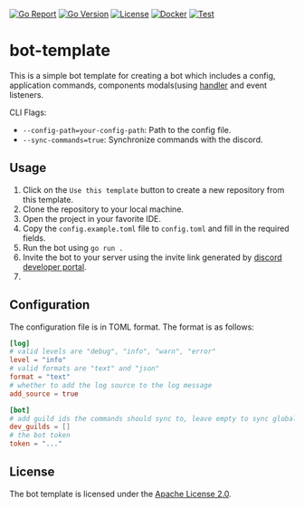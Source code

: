 [![Go Report][0]][1]
[![Go Version][2]][3]
[![License][4]][5]
[![Docker][6]][7]
[![Test][8]][9]

# bot-template

This is a simple bot template for creating a bot which includes a config, application commands, components modals(using [handler](https://github.com/disgoorg/disgo/tree/master/handler) and event listeners.

CLI Flags:
- `--config-path=your-config-path`: Path to the config file.
- `--sync-commands=true`: Synchronize commands with the discord.

## Usage

1. Click on the `Use this template` button to create a new repository from this template.
2. Clone the repository to your local machine.
3. Open the project in your favorite IDE.
4. Copy the `config.example.toml` file to `config.toml` and fill in the required fields.
5. Run the bot using `go run .`
6. Invite the bot to your server using the invite link generated by [discord developer portal][10].
7. 

## Configuration

The configuration file is in TOML format. The format is as follows:

```toml
[log]
# valid levels are "debug", "info", "warn", "error"
level = "info"
# valid formats are "text" and "json"
format = "text"
# whether to add the log source to the log message
add_source = true

[bot]
# add guild ids the commands should sync to, leave empty to sync globally
dev_guilds = []
# the bot token
token = "..."
```

## License

The bot template is licensed under the [Apache License 2.0][5].


[0]: https://goreportcard.com/badge/github.com/disgoorg/bot-template
[1]: https://goreportcard.com/report/github.com/disgoorg/bot-template

[2]: https://img.shields.io/github/go-mod/go-version/disgoorg/bot-template
[3]: https://golang.org/doc/devel/release.html

[4]: https://img.shields.io/github/license/disgoorg/bot-template
[5]: LICENSE

[6]: https://github.com/disgoorg/bot-template/actions/workflows/docker.yml/badge.svg
[7]: https://github.com/disgoorg/bot-template/actions/workflows/docker.yml

[8]: https://github.com/disgoorg/bot-template/actions/workflows/test.yml/badge.svg
[9]: https://github.com/disgoorg/bot-template/actions/workflows/test.yml

[10]: https://discord.com/developers/applications
